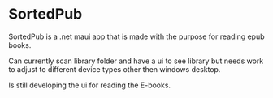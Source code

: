 # SortedPub
SortedPub is a .net maui app that is made with the purpose for reading epub books.

Can currently scan library folder and have a ui to see library but needs work to adjust to different device types other then windows desktop.

Is still developing the ui for reading the E-books.
